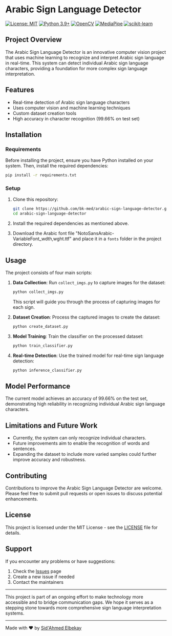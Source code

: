 # Arabic Sign Language Detector

[![License: MIT](https://img.shields.io/badge/License-MIT-yellow.svg)](https://opensource.org/licenses/MIT)
[![Python 3.9+](https://img.shields.io/badge/python-3.9+-blue.svg)](https://www.python.org/downloads/)
[![OpenCV](https://img.shields.io/badge/opencv-%23white.svg?style=for-the-badge&logo=opencv&logoColor=white)](https://opencv.org/)
[![MediaPipe](https://img.shields.io/badge/MediaPipe-0F9D58.svg?style=for-the-badge&logo=MediaPipe&logoColor=white)](https://mediapipe.dev/)
[![scikit-learn](https://img.shields.io/badge/scikit--learn-%23F7931E.svg?style=for-the-badge&logo=scikit-learn&logoColor=white)](https://scikit-learn.org/)

## Project Overview

The Arabic Sign Language Detector is an innovative computer vision project that uses machine learning to recognize and interpret Arabic sign language in real-time. This system can detect individual Arabic sign language characters, providing a foundation for more complex sign language interpretation.

## Features

- Real-time detection of Arabic sign language characters
- Uses computer vision and machine learning techniques
- Custom dataset creation tools
- High accuracy in character recognition (99.66% on test set)

## Installation

### Requirements

Before installing the project, ensure you have Python installed on your system. Then, install the required dependencies:

```bash
pip install -r requirements.txt
```

### Setup

1. Clone this repository:

   ```bash
   git clone https://github.com/bk-med/arabic-sign-language-detector.git
   cd arabic-sign-language-detector
   ```

2. Install the required dependencies as mentioned above.

3. Download the Arabic font file "NotoSansArabic-VariableFont_wdth,wght.ttf" and place it in a `fonts` folder in the project directory.

## Usage

The project consists of four main scripts:

1. **Data Collection**: Run `collect_imgs.py` to capture images for the dataset:

   ```bash
   python collect_imgs.py
   ```

   This script will guide you through the process of capturing images for each sign.

2. **Dataset Creation**: Process the captured images to create the dataset:

   ```bash
   python create_dataset.py
   ```

3. **Model Training**: Train the classifier on the processed dataset:

   ```bash
   python train_classifier.py
   ```

4. **Real-time Detection**: Use the trained model for real-time sign language detection:
   ```bash
   python inference_classifier.py
   ```

## Model Performance

The current model achieves an accuracy of 99.66% on the test set, demonstrating high reliability in recognizing individual Arabic sign language characters.

## Limitations and Future Work

- Currently, the system can only recognize individual characters.
- Future improvements aim to enable the recognition of words and sentences.
- Expanding the dataset to include more varied samples could further improve accuracy and robustness.

## Contributing

Contributions to improve the Arabic Sign Language Detector are welcome. Please feel free to submit pull requests or open issues to discuss potential enhancements.

## License

This project is licensed under the MIT License - see the [LICENSE](LICENSE) file for details.

## Support

If you encounter any problems or have suggestions:

1. Check the [Issues](https://github.com/bk-med/arabic-sign-language-detector/issues) page
2. Create a new issue if needed
3. Contact the maintainers

---

This project is part of an ongoing effort to make technology more accessible and to bridge communication gaps. We hope it serves as a stepping stone towards more comprehensive sign language interpretation systems.

---

Made with ❤️ by [Sid'Ahmed Elbekay](https://github.com/bk-med)
